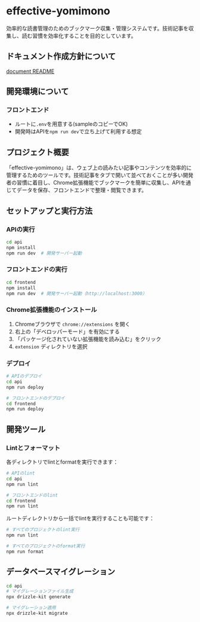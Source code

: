 # effective-yomimono

効率的な読書管理のためのブックマーク収集・管理システムです。技術記事を収集し、読む習慣を効率化することを目的としています。

## ドキュメント作成方針について

[document README](./docs/README.md)

## 開発環境について

### フロントエンド

- ルートに`.env`を用意する(sampleのコピーでOK)
- 開発時はAPIを`npm run dev`で立ち上げて利用する想定

## プロジェクト概要
「effective-yomimono」は、ウェブ上の読みたい記事やコンテンツを効率的に管理するためのツールです。技術記事をタブで開いて並べておくことが多い開発者の習慣に着目し、Chrome拡張機能でブックマークを簡単に収集し、APIを通じてデータを保存、フロントエンドで整理・閲覧できます。

## セットアップと実行方法

### APIの実行
```bash
cd api
npm install
npm run dev  # 開発サーバー起動
```

### フロントエンドの実行
```bash
cd frontend
npm install
npm run dev  # 開発サーバー起動（http://localhost:3000）
```

### Chrome拡張機能のインストール
1. Chromeブラウザで `chrome://extensions` を開く
2. 右上の「デベロッパーモード」を有効にする
3. 「パッケージ化されていない拡張機能を読み込む」をクリック
4. `extension` ディレクトリを選択

### デプロイ
```bash
# APIのデプロイ
cd api
npm run deploy

# フロントエンドのデプロイ
cd frontend
npm run deploy
```

## 開発ツール

### Lintとフォーマット

各ディレクトリでlintとformatを実行できます：

```bash
# APIのlint
cd api
npm run lint

# フロントエンドのlint
cd frontend
npm run lint
```

ルートディレクトリから一括でlintを実行することも可能です：

```bash
# すべてのプロジェクトのlint実行
npm run lint

# すべてのプロジェクトのformat実行
npm run format
```

## データベースマイグレーション
```bash
cd api
# マイグレーションファイル生成
npx drizzle-kit generate

# マイグレーション適用
npx drizzle-kit migrate
```

